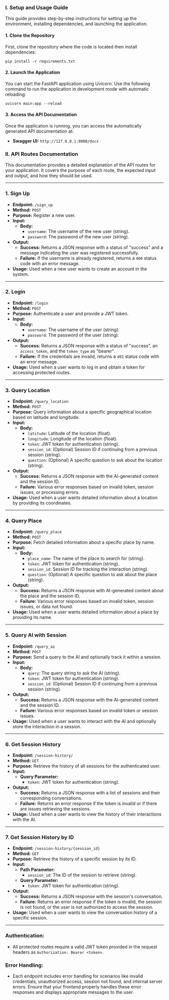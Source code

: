 ### I. Setup and Usage Guide

This guide provides step-by-step instructions for setting up the environment, installing dependencies, and launching the application.

#### **1. Clone the Repository**

First, clone the repository where the code is located then install dependencies:

`pip install -r requirements.txt`

#### **2. Launch the Application**

You can start the FastAPI application using Uvicorn. Use the following command to run the application in development mode with automatic reloading:

`uvicorn main:app --reload`

#### **3. Access the API Documentation**

Once the application is running, you can access the automatically generated API documentation at:

* **Swagger UI:** `http://127.0.0.1:8000/docs`

### II. API Routes Documentation

This documentation provides a detailed explanation of the API routes for your application. It covers the purpose of each route, the expected input and output, and how they should be used.

---

### **1. Sign Up**

* **Endpoint:** `/sign_up`
* **Method:** `POST`
* **Purpose:** Register a new user.
* **Input:**
  * **Body:**
    * `username`: The username of the new user (string).
    * `password`: The password of the new user (string).
* **Output:**
  * **Success:** Returns a JSON response with a status of "success" and a message indicating the user was registered successfully.
  * **Failure:** If the username is already registered, returns a `400` status code with an error message.
* **Usage:** Used when a new user wants to create an account in the system.

---

### **2. Login**

* **Endpoint:** `/login`
* **Method:** `POST`
* **Purpose:** Authenticate a user and provide a JWT token.
* **Input:**
  * **Body:**
    * `username`: The username of the user (string).
    * `password`: The password of the user (string).
* **Output:**
  * **Success:** Returns a JSON response with a status of "success", an `access_token`, and the `token_type` as "bearer".
  * **Failure:** If the credentials are invalid, returns a `401` status code with an error message.
* **Usage:** Used when a user wants to log in and obtain a token for accessing protected routes.

---

### **3. Query Location**

* **Endpoint:** `/query_location`
* **Method:** `POST`
* **Purpose:** Query information about a specific geographical location based on latitude and longitude.
* **Input:**
  * **Body:**
    * `latitude`: Latitude of the location (float).
    * `longitude`: Longitude of the location (float).
    * `token`: JWT token for authentication (string).
    * `session_id`: (Optional) Session ID if continuing from a previous session (string).
    * `question`: (Optional) A specific question to ask about the location (string).
* **Output:**
  * **Success:** Returns a JSON response with the AI-generated content and the session ID.
  * **Failure:** Various error responses based on invalid token, session issues, or processing errors.
* **Usage:** Used when a user wants detailed information about a location by providing its coordinates.

---

### **4. Query Place**

* **Endpoint:** `/query_place`
* **Method:** `POST`
* **Purpose:** Fetch detailed information about a specific place by name.
* **Input:**
  * **Body:**
    * `place_name`: The name of the place to search for (string).
    * `token`: JWT token for authentication (string).
    * `session_id`: Session ID for tracking the interaction (string).
    * `question`: (Optional) A specific question to ask about the place (string).
* **Output:**
  * **Success:** Returns a JSON response with AI-generated content about the place and the session ID.
  * **Failure:** Various error responses based on invalid token, session issues, or data not found.
* **Usage:** Used when a user wants detailed information about a place by providing its name.

---

### **5. Query AI with Session**

* **Endpoint:** `/query_ai`
* **Method:** `POST`
* **Purpose:** Send a query to the AI and optionally track it within a session.
* **Input:**
  * **Body:**
    * `query`: The query string to ask the AI (string).
    * `token`: JWT token for authentication (string).
    * `session_id`: (Optional) Session ID if continuing from a previous session (string).
* **Output:**
  * **Success:** Returns a JSON response with the AI-generated content and the session ID.
  * **Failure:** Various error responses based on invalid token or session issues.
* **Usage:** Used when a user wants to interact with the AI and optionally store the interaction in a session.

---

### **6. Get Session History**

* **Endpoint:** `/session-history/`
* **Method:** `GET`
* **Purpose:** Retrieve the history of all sessions for the authenticated user.
* **Input:**
  * **Query Parameter:**
    * `token`: JWT token for authentication (string).
* **Output:**
  * **Success:** Returns a JSON response with a list of sessions and their corresponding conversations.
  * **Failure:** Returns an error response if the token is invalid or if there are issues retrieving the sessions.
* **Usage:** Used when a user wants to view the history of their interactions with the AI.

---

### **7. Get Session History by ID**

* **Endpoint:** `/session-history/{session_id}`
* **Method:** `GET`
* **Purpose:** Retrieve the history of a specific session by its ID.
* **Input:**
  * **Path Parameter:**
    * `session_id`: The ID of the session to retrieve (string).
  * **Query Parameter:**
    * `token`: JWT token for authentication (string).
* **Output:**
  * **Success:** Returns a JSON response with the session's conversation.
  * **Failure:** Returns an error response if the token is invalid, the session is not found, or the user is not authorized to access the session.
* **Usage:** Used when a user wants to view the conversation history of a specific session.

---

### **Authentication:**

* All protected routes require a valid JWT token provided in the request headers as `Authorization: Bearer <token>`.

### **Error Handling:**

* Each endpoint includes error handling for scenarios like invalid credentials, unauthorized access, session not found, and internal server errors. Ensure that your frontend properly handles these error responses and displays appropriate messages to the user.

